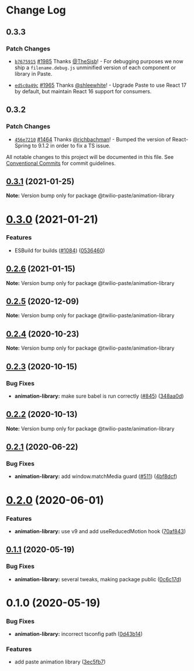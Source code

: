# Change Log

## 0.3.3

### Patch Changes

- [`b7675915`](https://github.com/twilio-labs/paste/commit/b76759157a8c554863b6e37ddb6ea081c1c53258) [#1985](https://github.com/twilio-labs/paste/pull/1985) Thanks [@TheSisb](https://github.com/TheSisb)! - For debugging purposes we now ship a `filename.debug.js` unminified version of each component or library in Paste.

* [`ed5c0a49c`](https://github.com/twilio-labs/paste/commit/ed5c0a49ced5c524607cac7166d3aa4c389f2e7f) [#1965](https://github.com/twilio-labs/paste/pull/1965) Thanks [@shleewhite](https://github.com/shleewhite)! - Upgrade Paste to use React 17 by default, but maintain React 16 support for consumers.

## 0.3.2

### Patch Changes

- [`456e7210`](https://github.com/twilio-labs/paste/commit/456e72109c31677adad53383084cd052f22b1e52) [#1464](https://github.com/twilio-labs/paste/pull/1464) Thanks [@richbachman](https://github.com/richbachman)! - Bumped the version of React-Spring to 9.1.2 in order to fix a TS issue.

All notable changes to this project will be documented in this file.
See [Conventional Commits](https://conventionalcommits.org) for commit guidelines.

## [0.3.1](https://github.com/twilio-labs/paste/compare/@twilio-paste/animation-library@0.3.0...@twilio-paste/animation-library@0.3.1) (2021-01-25)

**Note:** Version bump only for package @twilio-paste/animation-library

# [0.3.0](https://github.com/twilio-labs/paste/compare/@twilio-paste/animation-library@0.2.6...@twilio-paste/animation-library@0.3.0) (2021-01-21)

### Features

- ESBuild for builds ([#1084](https://github.com/twilio-labs/paste/issues/1084)) ([0536460](https://github.com/twilio-labs/paste/commit/053646011508be10477d5b732269cdb0419235d7))

## [0.2.6](https://github.com/twilio-labs/paste/compare/@twilio-paste/animation-library@0.2.5...@twilio-paste/animation-library@0.2.6) (2021-01-15)

**Note:** Version bump only for package @twilio-paste/animation-library

## [0.2.5](https://github.com/twilio-labs/paste/compare/@twilio-paste/animation-library@0.2.4...@twilio-paste/animation-library@0.2.5) (2020-12-09)

**Note:** Version bump only for package @twilio-paste/animation-library

## [0.2.4](https://github.com/twilio-labs/paste/compare/@twilio-paste/animation-library@0.2.3...@twilio-paste/animation-library@0.2.4) (2020-10-23)

**Note:** Version bump only for package @twilio-paste/animation-library

## [0.2.3](https://github.com/twilio-labs/paste/compare/@twilio-paste/animation-library@0.2.2...@twilio-paste/animation-library@0.2.3) (2020-10-15)

### Bug Fixes

- **animation-library:** make sure babel is run correctly ([#845](https://github.com/twilio-labs/paste/issues/845)) ([348aa0d](https://github.com/twilio-labs/paste/commit/348aa0d6f9b425b029cd7b4eb8514048046733c3))

## [0.2.2](https://github.com/twilio-labs/paste/compare/@twilio-paste/animation-library@0.2.1...@twilio-paste/animation-library@0.2.2) (2020-10-13)

**Note:** Version bump only for package @twilio-paste/animation-library

## [0.2.1](https://github.com/twilio-labs/paste/compare/@twilio-paste/animation-library@0.2.0...@twilio-paste/animation-library@0.2.1) (2020-06-22)

### Bug Fixes

- **animation-library:** add window.matchMedia guard ([#511](https://github.com/twilio-labs/paste/issues/511)) ([4bf8dcf](https://github.com/twilio-labs/paste/commit/4bf8dcf7800a0c5f354e0ac4909dad3abb3d0733))

# [0.2.0](https://github.com/twilio-labs/paste/compare/@twilio-paste/animation-library@0.1.1...@twilio-paste/animation-library@0.2.0) (2020-06-01)

### Features

- **animation-library:** use v9 and add useReducedMotion hook ([70af843](https://github.com/twilio-labs/paste/commit/70af843a228b6f358fa40b8fd1ee9f009a084e64))

## [0.1.1](https://github.com/twilio-labs/paste/compare/@twilio-paste/animation-library@0.1.0...@twilio-paste/animation-library@0.1.1) (2020-05-19)

### Bug Fixes

- **animation-library:** several tweaks, making package public ([0c6c17d](https://github.com/twilio-labs/paste/commit/0c6c17d64b2af86ed199401e338b7d0475c19af1))

# 0.1.0 (2020-05-19)

### Bug Fixes

- **animation-library:** incorrect tsconfig path ([0d43b14](https://github.com/twilio-labs/paste/commit/0d43b14caf2e4c1f32b71114c4e2500d7eab7f60))

### Features

- add paste animation library ([3ec5fb7](https://github.com/twilio-labs/paste/commit/3ec5fb799452fc213ca11cb9b23dd7810f97868b))
